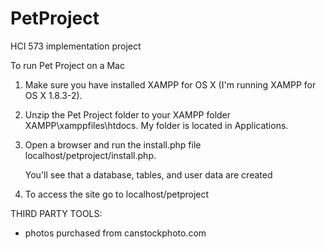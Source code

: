 PetProject
==========

HCI 573 implementation project


To run Pet Project on a Mac

1.  Make sure you have installed XAMPP for OS X (I'm running XAMPP for OS X 1.8.3-2).

2.  Unzip the Pet Project folder to your XAMPP folder XAMPP\xamppfiles\htdocs.  My folder is located in Applications.

3.  Open a browser and run the install.php file localhost/petproject/install.php.

	You'll see that a database, tables, and user data are created

4.  To access the site go to localhost/petproject


THIRD PARTY TOOLS:
- photos purchased from canstockphoto.com